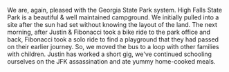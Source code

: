 We are, again, pleased with the Georgia State Park system. High Falls State Park is a beautiful & well maintained campground. We initially pulled into a site after the sun had set without knowing the layout of the land. The next morning, after Justin & Fibonacci took a bike ride to the park office and back, Fibonacci took a solo ride to find a playground that they had passed on their earlier journey. So, we moved the bus to a loop with other families with children. Justin has worked a short gig, we've continued schooling ourselves on the JFK assassination and ate yummy home-cooked meals.